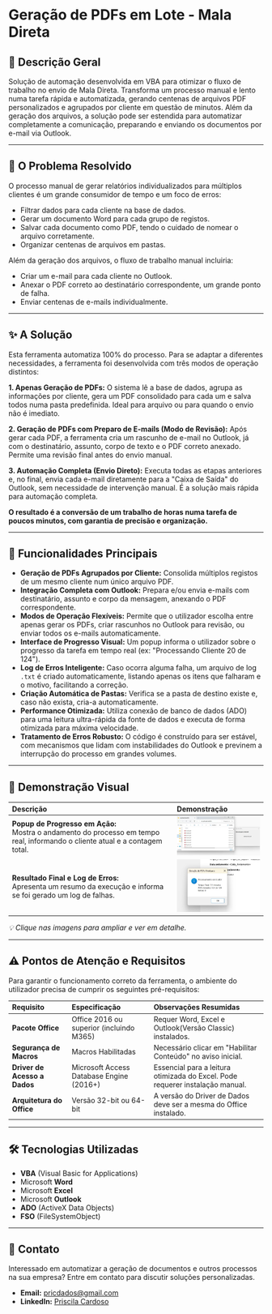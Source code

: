 # Geração de PDFs em Lote - Mala Direta

## 📜 Descrição Geral
Solução de automação desenvolvida em VBA para otimizar o fluxo de trabalho no envio de Mala Direta. Transforma um processo manual e lento numa tarefa rápida e automatizada, gerando centenas de arquivos PDF personalizados e agrupados por cliente em questão de minutos. Além da geração dos arquivos, a solução pode ser estendida para automatizar completamente a comunicação, preparando e enviando os documentos por e-mail via Outlook.

---

## 🎯 O Problema Resolvido
O processo manual de gerar relatórios individualizados para múltiplos clientes é um grande consumidor de tempo e um foco de erros:
- Filtrar dados para cada cliente na base de dados.
- Gerar um documento Word para cada grupo de registos.
- Salvar cada documento como PDF, tendo o cuidado de nomear o arquivo corretamente.
- Organizar centenas de arquivos em pastas.

Além da geração dos arquivos, o fluxo de trabalho manual incluiria:
- Criar um e-mail para cada cliente no Outlook.
- Anexar o PDF correto ao destinatário correspondente, um grande ponto de falha.
- Enviar centenas de e-mails individualmente.

---

## ✨ A Solução
Esta ferramenta automatiza 100% do processo. Para se adaptar a diferentes necessidades, a ferramenta foi desenvolvida com três modos de operação distintos:

**1. Apenas Geração de PDFs:** O sistema lê a base de dados, agrupa as informações por cliente, gera um PDF consolidado para cada um e salva todos numa pasta predefinida. Ideal para arquivo ou para quando o envio não é imediato.

**2. Geração de PDFs com Preparo de E-mails (Modo de Revisão):** Após gerar cada PDF, a ferramenta cria um rascunho de e-mail no Outlook, já com o destinatário, assunto, corpo de texto e o PDF correto anexado. Permite uma revisão final antes do envio manual.

**3. Automação Completa (Envio Direto):** Executa todas as etapas anteriores e, no final, envia cada e-mail diretamente para a "Caixa de Saída" do Outlook, sem necessidade de intervenção manual. É a solução mais rápida para automação completa.

**O resultado é a conversão de um trabalho de horas numa tarefa de poucos minutos, com garantia de precisão e organização.**

---

## 🚀 Funcionalidades Principais
- **Geração de PDFs Agrupados por Cliente:** Consolida múltiplos registos de um mesmo cliente num único arquivo PDF.
- **Integração Completa com Outlook:** Prepara e/ou envia e-mails com destinatário, assunto e corpo da mensagem, anexando o PDF correspondente.
- **Modos de Operação Flexíveis:** Permite que o utilizador escolha entre apenas gerar os PDFs, criar rascunhos no Outlook para revisão, ou enviar todos os e-mails automaticamente.
- **Interface de Progresso Visual:** Um popup informa o utilizador sobre o progresso da tarefa em tempo real (ex: "Processando Cliente 20 de 124").
- **Log de Erros Inteligente:** Caso ocorra alguma falha, um arquivo de log `.txt` é criado automaticamente, listando apenas os itens que falharam e o motivo, facilitando a correção.
- **Criação Automática de Pastas:** Verifica se a pasta de destino existe e, caso não exista, cria-a automaticamente.
- **Performance Otimizada:** Utiliza conexão de banco de dados (ADO) para uma leitura ultra-rápida da fonte de dados e executa de forma otimizada para máxima velocidade.
- **Tratamento de Erros Robusto:** O código é construído para ser estável, com mecanismos que lidam com instabilidades do Outlook e previnem a interrupção do processo em grandes volumes.

---

## 📸 Demonstração Visual

| Descrição | Demonstração |
| :--- | :--- |
| **Popup de Progresso em Ação:** <br> Mostra o andamento do processo em tempo real, informando o cliente atual e a contagem total. | <a href="https://raw.githubusercontent.com/pricmendes/VBA/refs/heads/word/assets/rodando.jpg" target="_blank" rel="noopener noreferrer" ><img src="https://raw.githubusercontent.com/pricmendes/VBA/refs/heads/word/assets/rodando.jpg" alt="Popup de Progresso em Ação" width="250"></a> |
| **Resultado Final e Log de Erros:** <br> Apresenta um resumo da execução e informa se foi gerado um log de falhas. | <a href="https://raw.githubusercontent.com/pricmendes/VBA/refs/heads/word/assets/finalizado.jpg" target="_blank" rel="noopener noreferrer" ><img src="https://raw.githubusercontent.com/pricmendes/VBA/refs/heads/word/assets/finalizado.jpg" alt="Resultado Final e Log de Erros" width="250"></a> |

*💡 Clique nas imagens para ampliar e ver em detalhe.*

---

## ⚠️ Pontos de Atenção e Requisitos
Para garantir o funcionamento correto da ferramenta, o ambiente do utilizador precisa de cumprir os seguintes pré-requisitos:

| Requisito | Especificação | Observações Resumidas |
| :--- | :--- | :--- |
| **Pacote Office** | Office 2016 ou superior (incluindo M365) | Requer Word, Excel e Outlook(Versão Classic) instalados. |
| **Segurança de Macros**| Macros Habilitadas | Necessário clicar em "Habilitar Conteúdo" no aviso inicial. |
| **Driver de Acesso a Dados** | Microsoft Access Database Engine (2016+) | Essencial para a leitura otimizada do Excel. Pode requerer instalação manual. |
| **Arquitetura do Office** | Versão 32-bit ou 64-bit | A versão do Driver de Dados deve ser a mesma do Office instalado. |

---

## 🛠️ Tecnologias Utilizadas
- **VBA** (Visual Basic for Applications)
- Microsoft **Word**
- Microsoft **Excel**
- Microsoft **Outlook**
- **ADO** (ActiveX Data Objects)
- **FSO** (FileSystemObject)

---

## 💼 Contato
Interessado em automatizar a geração de documentos e outros processos na sua empresa? Entre em contato para discutir soluções personalizadas.

- **Email:** pricdados@gmail.com
- **LinkedIn:** [Priscila Cardoso](https://www.linkedin.com/in/priscila-mendes-sp/)
